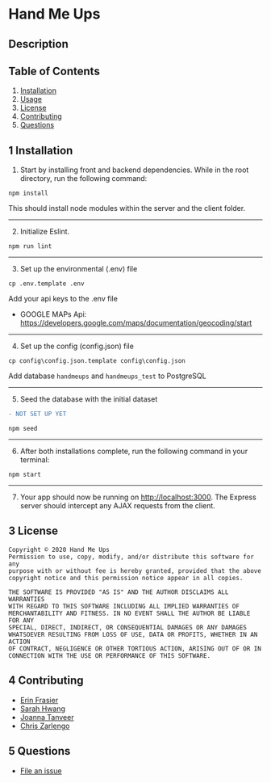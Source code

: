 # Hand Me Ups

## Description

## Table of Contents

1. [Installation](#1-installation)
2. [Usage](#2-usage)
3. [License](#3-license)
4. [Contributing](#4-contributing)
5. [Questions](#5-questions)

## 1 Installation

1. Start by installing front and backend dependencies. While in the root directory, run the following command:

```
npm install
```

This should install node modules within the server and the client folder.
***

2. Initialize Eslint.

```
npm run lint
```
***

3. Set up the environmental (.env) file

```
cp .env.template .env
```
Add your api keys to the .env file

* GOOGLE MAPs Api: <https://developers.google.com/maps/documentation/geocoding/start>

***
4. Set up the config (config.json) file

```
cp config\config.json.template config\config.json
```

Add database `handmeups` and `handmeups_test` to PostgreSQL

***
5. Seed the database with the initial dataset

```diff
- NOT SET UP YET
```
```
npm seed
```
***
6. After both installations complete, run the following command in your terminal:

```
npm start
```
***
7. Your app should now be running on <http://localhost:3000>. The Express server should intercept any AJAX requests from the client.


## 3 License
    Copyright © 2020 Hand Me Ups
    Permission to use, copy, modify, and/or distribute this software for any
    purpose with or without fee is hereby granted, provided that the above
    copyright notice and this permission notice appear in all copies.

    THE SOFTWARE IS PROVIDED "AS IS" AND THE AUTHOR DISCLAIMS ALL WARRANTIES
    WITH REGARD TO THIS SOFTWARE INCLUDING ALL IMPLIED WARRANTIES OF
    MERCHANTABILITY AND FITNESS. IN NO EVENT SHALL THE AUTHOR BE LIABLE FOR ANY
    SPECIAL, DIRECT, INDIRECT, OR CONSEQUENTIAL DAMAGES OR ANY DAMAGES
    WHATSOEVER RESULTING FROM LOSS OF USE, DATA OR PROFITS, WHETHER IN AN ACTION
    OF CONTRACT, NEGLIGENCE OR OTHER TORTIOUS ACTION, ARISING OUT OF OR IN
    CONNECTION WITH THE USE OR PERFORMANCE OF THIS SOFTWARE.

## 4 Contributing
* [Erin Frasier](https://github.com/erinmarie84)
* [Sarah Hwang](https://github.com/sbhwang23)
* [Joanna Tanveer](https://github.com/JoannaTanveer)
* [Chris Zarlengo](https://github.com/Zarlengo)

## 5 Questions
* [File an issue](https://github.com/Zarlengo/hand-me-ups/issues)
